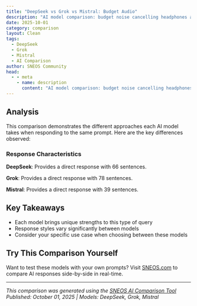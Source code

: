 ```yaml
---
title: "DeepSeek vs Grok vs Mistral: Budget Audio"
description: "AI model comparison: budget noise cancelling headphones alternatives..."
date: 2025-10-01
category: comparison
layout: Clean
tags:
  - DeepSeek
  - Grok
  - Mistral
  - AI Comparison
author: SNEOS Community
head:
  - - meta
    - name: description
      content: "AI model comparison: budget noise cancelling headphones alternatives..."
---
```


<ChatComparison
  title="DeepSeek vs Grok vs Mistral: Budget Audio"
  prompt="budget noise cancelling headphones alternatives"
  :responses='{
    "DeepSeek": "Of course! Finding good noise-cancelling headphones on a budget is a very common quest. The key is knowing where to look and which brands offer the best value.\n\nThe term \u0022budget\u0022 can mean different things, so I\u0027ll break this down into tiers and highlight the best alternatives to premium brands like Bose and Sony.\n\n### Top Tier Budget (Under $150 / \u00A3150)\nThese are often considered the \u0022king of the budget ANC\u0022 category and frequently go on sale, bringing them into an even more affordable range.\n\n#### 1. Anker Soundcore Life Q Series (Q20, Q30, Q35)\nThis is arguably the most recommended budget ANC line for a reason.\n*   **Best Overall Pick: Soundcore Life Q35** - Often found on sale. It has excellent hybrid active noise cancellation, a comfortable fit, good sound quality that you can customize via the app\u0027s EQ, and multi-device pairing.\n*   **Previous Gen Value: Soundcore Life Q30** - Almost as good as the Q35 for noise cancellation and sound, but often at a significantly lower price. It lacks the metal build and multi-point pairing of the Q35.\n*   **Entry-Level: Soundcore Life Q20/Q20i** - The most basic model, but still provides very effective noise cancellation and solid battery life for a rock-bottom price.\n*   **Why they\u0027re a great alternative:** They deliver 80-90% of the premium ANC experience for less than half the price. The companion app is fantastic.\n\n#### 2. 1More SonoFlow\nA relatively new contender that has quickly become a top pick.\n*   **Key Features:** Incredible battery life (up to 70 hours with ANC off), very effective noise cancellation, fast charging (5 mins = 5 hours), and a neutral, well-tuned sound profile out of the box.\n*   **Why they\u0027re a great alternative:** They compete directly with the Soundcore Q35 in performance and price, often beating them in battery life. A solid all-rounder.\n\n#### 3. Edifier W820NB Plus\nEdifier is known for great audio quality at a good price, and their headphones are no exception.\n*   **Key Features:** Excellent sound quality for the price, good hybrid ANC, comfortable fit, and a low-latency gaming mode. The \u0022Plus\u0022 version adds improved ANC and audio codecs.\n*   **Why they\u0027re a great alternative:** If your priority is audio fidelity first and ANC second, these are a fantastic choice.\n\n---\n\n### Ultra-Budget Tier (Under $100 / \u00A3100)\nThese models prove you don\u0027t need to spend much to get decent noise cancellation.\n\n#### 1. Anker Soundcore Life Q20 / Q20i\nAs mentioned above, these are the champions of the ultra-budget tier. They set the standard for what\u0027s possible under $60.\n\n#### 2. Monoprice BT-600ANC\nA lesser-known brand that offers incredible value.\n*   **Key Features:** Surprisingly good ANC and sound quality for a very low price. They are often on sale for an absolute steal.\n*   **Why they\u0027re a great alternative:** It\u0027s hard to find any headphone with ANC at this price point that performs as well.\n\n#### 3. Taotronics SoundSurge  series (e.g., TT-BH046)\nTaotronics was a pioneer in this space. While less prominent now, their older models can still be found and offer solid performance.\n*   **Key Features:** \u0022Active\u0022 noise cancellation that dampens low-end rumbles well, decent comfort, and good battery life.\n*   **Why they\u0027re a great alternative:** They are a classic \u0022Amazon bargain\u0022 that helped define the budget ANC category.\n\n---\n\n### On-Ear \u0026 Earbud Alternatives\nSometimes you want something more portable.\n\n#### 1. Soundcore Space A40 Earbuds\nWidely regarded as the best budget noise-cancelling earbuds.\n*   **Key Features:** Excellent ANC for the price, great sound, wireless charging, multi-point connectivity, and a compact case.\n*   **Why they\u0027re a great alternative:** They go head-to-head with Galaxy Buds and AirPods Pro on features for a fraction of the cost.\n\n#### 2. EarFun Air Pro  Earbuds\nAnother strong competitor in the budget TWS ANC market.\n*   **Key Features:** Good ANC, strong microphone quality for calls, and a warm, energetic sound signature.\n*   **Why they\u0027re a great alternative:** Often compete directly with the Soundcore A40s, with a slight edge in call quality for some models.\n\n---\n\n### Quick Comparison Table\n\n| Model                     | Type       | Approx. Price | Key Strength                          | Best For                                         |\n| ------------------------- | ---------- | ------------- | ------------------------------------- | ------------------------------------------------ |\n| **Soundcore Life Q35**    | Over-Ear   | $80-$130      | All-rounder, App, Multi-point         | The best balance of features and price.          |\n| **1More SonoFlow**        | Over-Ear   | $80-$100      | Battery Life, Sound Quality           | Long commutes and travel.                        |\n| **Edifier W820NB Plus**   | Over-Ear   | $70-$90       | Audio Fidelity, Comfort               | Music lovers on a budget.                        |\n| **Soundcore Life Q20i**   | Over-Ear   | $50-$60       | Pure Value, Effective ANC             | The absolute cheapest good ANC.                  |\n| **Soundcore Space A40**   | Earbuds    | $80-$100      | Portable All-rounder                  | Best budget ANC earbuds overall.                 |\n\n### What to Sacrifice on a Budget\n\nIt\u0027s important to have realistic expectations. To hit these low prices, budget brands cut corners on:\n*   **Build Materials:** More plastic, less metal or premium finishes.\n*   **App Experience:** While Soundcore\u0027s app is great, others might be clunkier.\n*   **ANC Nuance:** They cancel constant low-end noise (plane, train, AC) very well but may struggle more with irregular, high-frequency sounds (chatty coworkers) compared to a $350 Bose.\n*   **Microphone Quality:** Call quality in noisy environments is often the biggest compromise.\n\n### Final Recommendation\n\n*   **For the best overall experience:** Go for the **Anker Soundcore Life Q35** or **1More SonoFlow**. Check which is on sale.\n*   **For the tightest budget:** The **Anker Soundcore Life Q20i** is unbeatable.\n*   **For the best sound quality:** The **Edifier W820NB Plus** is a superb choice.\n*   **For earbuds:** The **Soundcore Space A40** is the clear winner.\n\nBefore you buy, **always check recent reviews on YouTube and retail sites like Amazon** to see if any new models have been released or if there are common issues with the ones you\u0027re considering. The budget market moves fast",
    "Grok": "If you\u0027re looking for budget-friendly noise-canceling headphones, there are several affordable options that provide decent noise cancellation without breaking the bank. While they may not match the performance of premium brands like Bose or Sony, these alternatives offer good value for the price. Below are some popular budget noise-canceling headphones, typically priced under $100 (prices may vary depending on region, sales, or retailers):\n\n---\n\n### 1. Anker Soundcore Life Q20\n- **Price**: ~$60\n- **Key Features**:\n  - Hybrid Active Noise Cancellation (ANC) that reduces low-frequency sounds like engine noise.\n  - 40-hour battery life (30 hours with ANC on).\n  - Comfortable over-ear design with memory foam ear cups.\n  - BassUp technology for enhanced bass.\n- **Pros**: Excellent battery life, good sound quality for the price, and effective noise cancellation for ambient sounds.\n- **Cons**: ANC is not as strong as premium models; build quality feels a bit plasticky.\n- **Best For**: Casual listeners, commuting, or working in noisy environments.\n\n---\n\n### 2. TaoTronics SoundSurge 60\n- **Price**: ~$50-$70\n- **Key Features**:\n  - Active Noise Cancellation blocks out background noise.\n  - 30-hour battery life with quick charging (5 minutes for 2 hours of playback).\n  - Lightweight and foldable design.\n  - USB-C charging.\n- **Pros**: Affordable, decent ANC for the price, and comfortable for extended wear.\n- **Cons**: Sound quality is average; ANC struggles with high-frequency noises.\n- **Best For**: Budget-conscious buyers looking for basic noise cancellation.\n\n---\n\n### 3. Edifier W820NB\n- **Price**: ~$50-$60\n- **Key Features**:\n  - Hybrid ANC with a transparency mode.\n  - 49-hour battery life (29 hours with ANC on).\n  - Lightweight over-ear design.\n  - USB-C charging with fast charge support.\n- **Pros**: Long battery life, decent ANC for the price, and a transparency mode for situational awareness.\n- **Cons**: Build quality is not premium; sound profile may need tweaking via an app or equalizer.\n- **Best For**: Students or casual users who need long battery life and basic noise cancellation.\n\n---\n\n### 4. JBL Live 460NC\n- **Price**: ~$80-$100 (often on sale)\n- **Key Features**:\n  - Active Noise Cancellation with Ambient Aware mode.\n  - 50-hour battery life (40 hours with ANC on).\n  - JBL Signature Sound with strong bass.\n  - Multi-point connection for switching between devices.\n- **Pros**: Reliable brand, good sound quality, and solid battery life.\n- **Cons**: ANC is not as effective as higher-end models; ear cups may feel small for some users.\n- **Best For**: Those who want a trusted brand with balanced features at a reasonable price.\n\n---\n\n### 5. Wyze Noise-Cancelling Headphones\n- **Price**: ~$60-$80\n- **Key Features**:\n  - Hybrid ANC with four noise-canceling microphones.\n  - 20-hour battery life with quick charging (10 minutes for 4 hours).\n  - Transparency mode to hear surroundings.\n  - Customizable sound via the Wyze app.\n- **Pros**: Affordable, decent ANC for the price, and good app support.\n- **Cons**: Battery life is shorter than some competitors; build quality is average.\n- **Best For**: Tech-savvy users who want app control and decent noise cancellation on a budget.\n\n---\n\n### 6. Monoprice BT-600ANC\n- **Price**: ~$50-$60\n- **Key Features**:\n  - Active Noise Cancellation for low-frequency sounds.\n  - 40-hour battery life (30 hours with ANC on).\n  - Foldable design for portability.\n  - Bluetooth 5.0 for stable connectivity.\n- **Pros**: Very affordable, long battery life, and functional ANC.\n- **Cons**: Sound quality is mediocre; ANC is basic compared to higher-end models.\n- **Best For**: Minimalists who need basic noise cancellation for travel or daily use.\n\n---\n\n### 7. Srhythm NC25\n- **Price**: ~$50-$60\n- **Key Features**:\n  - Active Noise Cancellation with a focus on low-frequency noise.\n  - 50-hour battery life (30 hours with ANC on).\n  - Lightweight and foldable design.\n  - Quick charge support (10 minutes for 3 hours of playback).\n- **Pros**: Impressive battery life, very affordable, and decent ANC for the price.\n- **Cons**: Build quality feels cheap; sound can be bass-heavy.\n- **Best For**: Budget buyers who prioritize battery life over premium sound quality.\n\n---\n\n### Tips for Choosing Budget Noise-Canceling Headphones\n1. **Set Expectations for ANC**: Budget headphones often use basic Active Noise Cancellation, which is more effective for low-frequency sounds (like airplane engines or traffic) but less so for high-frequency noises (like voices). Don\u2019t expect the same performance as high-end models.\n2. **Prioritize Comfort**: Since budget headphones may skimp on materials, check reviews for comfort during long wear.\n3. **Battery Life**: Many budget options offer excellent battery life, so consider this if you\u2019ll use them for extended periods.\n4. **Sound Quality**: Look for models with customizable EQ settings or app support if you\u2019re particular about audio.\n5. **Check for Deals**: Prices for these headphones often drop during sales events like Amazon Prime Day, Black Friday, or holiday seasons.\n\n---\n\n### Where to Buy\n- **Amazon**: Often has the best deals and user reviews for budget headphones.\n- **Walmart/Target**: Frequently stock brands like JBL or Anker at competitive prices.\n- **AliExpress/Newegg**: Good for lesser-known brands like Srhythm or Edifier, though shipping times may vary.\n\nIf you have a specific budget or feature in mind (e.g., over-ear vs. on-ear, wired option, etc.), let me know, and I can refine the recommendations further!",
    "Mistral": "If you\u0027re looking for budget-friendly noise-cancelling headphones, there are several alternatives that offer good performance without breaking the bank. Here are some options to consider:\n\n### Over-Ear Headphones\n1. **Anker Soundcore Life Q20**\n   - **Features:** Hybrid active noise cancellation, 40-hour playtime, Hi-Res Audio, and comfortable earcups.\n   - **Price Range:** Around $60-$80.\n\n2. **Mpow H10**\n   - **Features:** Active noise cancellation, 30-hour playtime, Bluetooth 5.0, and foldable design.\n   - **Price Range:** Around $40-$60.\n\n3. **TaoTronics SoundSurge 90**\n   - **Features:** Hybrid active noise cancellation, 35-hour playtime, Bluetooth 5.0, and comfortable earcups.\n   - **Price Range:** Around $50-$70.\n\n### On-Ear Headphones\n1. **Sony WH-CH710N**\n   - **Features:** Dual noise sensor technology, 35-hour battery life, and voice assistant compatibility.\n   - **Price Range:** Around $100-$150.\n\n2. **JBL Tune 750BTNC**\n   - **Features:** Active noise cancellation, 15-hour playtime with ANC on, and lightweight design.\n   - **Price Range:** Around $80-$100.\n\n### Earbuds\n1. **EarFun Air Pro**\n   - **Features:** Hybrid active noise cancellation, 32-hour total playtime with charging case, and IPX5 water resistance.\n   - **Price Range:** Around $80-$100.\n\n2. **Tranya T10**\n   - **Features:** Hybrid active noise cancellation, 32-hour total playtime with charging case, and IPX5 water resistance.\n   - **Price Range:** Around $60-$80.\n\n3. **Soundcore by Anker Life P3**\n   - **Features:** Multi-mode noise cancellation, 35-hour total playtime with charging case, and IPX5 water resistance.\n   - **Price Range:** Around $80-$100.\n\n### Tips for Choosing Budget Noise-Cancelling Headphones\n1. **Noise Cancellation Technology:** Look for headphones with active noise cancellation (ANC) or hybrid ANC for better performance.\n2. **Battery Life:** Ensure the headphones have a decent battery life, especially if you plan to use them for long periods.\n3. **Comfort:** Check reviews for comfort, especially if you plan to wear them for extended periods.\n4. **Sound Quality:** While noise cancellation is important, don\u0027t overlook sound quality. Look for headphones that offer a balanced sound profile.\n5. **Build Quality:** Even budget headphones should have a sturdy build to ensure longevity.\n\nBy considering these factors and exploring the options listed above, you should be able to find a pair of noise-cancelling headphones that fit your budget and meet your needs."
  }'
  published-date="16:01"
/>

## Analysis

This comparison demonstrates the different approaches each AI model takes when responding to the same prompt. Here are the key differences observed:

### Response Characteristics

**DeepSeek**: Provides a direct response with 66 sentences. 

**Grok**: Provides a direct response with 78 sentences. 

**Mistral**: Provides a direct response with 39 sentences. 

## Key Takeaways

- Each model brings unique strengths to this type of query
- Response styles vary significantly between models
- Consider your specific use case when choosing between these models

## Try This Comparison Yourself

Want to test these models with your own prompts? Visit [SNEOS.com](https://sneos.com) to compare AI responses side-by-side in real-time.

---

*This comparison was generated using the [SNEOS AI Comparison Tool](https://sneos.com)*
*Published: October 01, 2025 | Models: DeepSeek, Grok, Mistral*
